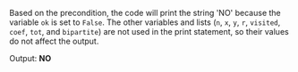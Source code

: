 Based on the precondition, the code will print the string 'NO' because the variable `ok` is set to `False`. The other variables and lists (`n`, `x`, `y`, `r`, `visited`, `coef`, `tot`, and `bipartite`) are not used in the print statement, so their values do not affect the output.

Output: **NO**